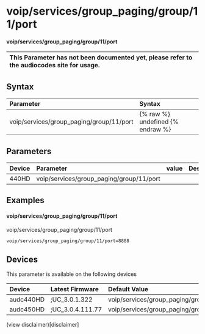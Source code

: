 ﻿---
description: voip/services/group_paging/group/11/port
search: false
---

# voip/services/group_paging/group/11/port

#### voip/services/group_paging/group/11/port


| This Parameter has not been documented yet, please refer to the audiocodes site for usage.  |
| :--- |

## Syntax
| Parameter | Syntax |
| :--- | :--- |
|voip/services/group_paging/group/11/port | {% raw %} undefined {% endraw %} |

## Parameters
|Device|Parameter|value|Description|
|:---|:---|:---|:---|
| 440HD | voip/services/group_paging/group/11/port |  |  |

## Examples
#### voip/services/group_paging/group/11/port

voip/services/group_paging/group/11/port

```
voip/services/group_paging/group/11/port=8888
```

## Devices
This parameter is available on the following devices

| Device | Latest Firmware | Default Value |
|:---|:---|:---|
| audc440HD | ;UC_3.0.1.322 | voip/services/group_paging/group/11/port=8888 
| audc450HD | ;UC_3.0.4.111.77 | voip/services/group_paging/group/11/port=8888 

(view disclaimer)[disclaimer]
